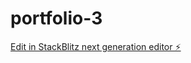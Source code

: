 # portfolio-3

[Edit in StackBlitz next generation editor ⚡️](https://stackblitz.com/~/github.com/daiky00/portfolio-3)